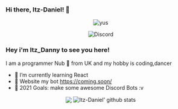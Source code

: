 ### Hi there, Itz-Daniel! 👋
<p align="center"> <img src="https://komarev.com/ghpvc/?username=Itz-Daniel" alt="yus" /> </p>
</a> </p>

<p align="center"> <img src="https://discord.c99.nl/widget/theme-3/829425740536741899.png" alt="Discord" /> </p>

### Hey i'm Itz_Danny to see you here! &nbsp;

I am a programmer Nub 🥔 from UK and my hobby is coding,dancer
- 🌱 I’m currently learning React
- 🤖 Website my bot https://coming.soon/
- 🥅 2021 Goals: make some awesome Discord Bots :v


<p align="center">
  <img align="center" src="https://github-readme-stats.vercel.app/api/top-langs/?username=Ontel03&show_icons=true&layout=compact&hide_border=true&theme=dark" />
  <img align="center" src="https://github-readme-stats.vercel.app/api?username=Itz-Daniel&show_icons=true&theme=radical&line_height=21" alt="Itz-Daniel' github stats"/>


<!---
kazazeo31/kazazeo31 is a ✨ special ✨ repository because its `README.md` (this file) appears on your GitHub profile.
You can click the Preview link to take a look at your changes.
--->

<!---
Itz-Daniel is a ✨ special ✨ repository because its `README.md` (this file) appears on your GitHub profile.
You can click the Preview link to take a look at your changes.
--->
